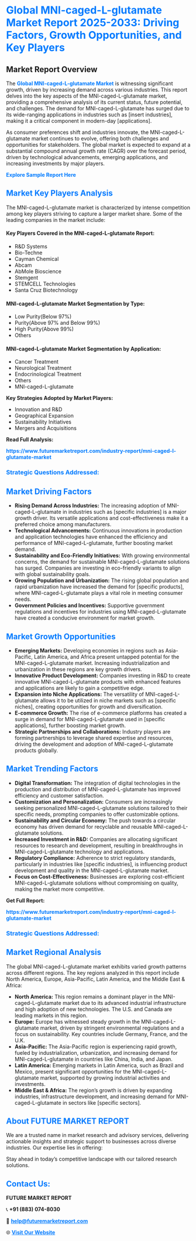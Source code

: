 <h1 style="color: #007BFF;">Global MNI-caged-L-glutamate Market Report 2025-2033: Driving Factors, Growth Opportunities, and Key Players</h1>

<section id="overview">
<h2>Market Report Overview</h2>
<p>The <a href="https://www.futuremarketreport.com/industry-report/mni-caged-l-glutamate-market" style="color: #007BFF; text-decoration: none;"><strong>Global MNI-caged-L-glutamate Market</strong></a> is witnessing significant growth, driven by increasing demand across various industries. This report delves into the key aspects of the MNI-caged-L-glutamate market, providing a comprehensive analysis of its current status, future potential, and challenges. The demand for MNI-caged-L-glutamate has surged due to its wide-ranging applications in industries such as [insert industries], making it a critical component in modern-day [applications].</p>
<p>As consumer preferences shift and industries innovate, the MNI-caged-L-glutamate market continues to evolve, offering both challenges and opportunities for stakeholders. The global market is expected to expand at a substantial compound annual growth rate (CAGR) over the forecast period, driven by technological advancements, emerging applications, and increasing investments by major players.</p>
</section>

<section id="overview">
<p><a href="https://www.futuremarketreport.com/request-sample/reportId=123268" style="color: #007BFF; text-decoration: none;"><strong>Explore Sample Report Here</strong></a></p>
</section>

<section id="key-players">
<h2 style="color: #007BFF;">Market Key Players Analysis</h2>
<p>The MNI-caged-L-glutamate market is characterized by intense competition among key players striving to capture a larger market share. Some of the leading companies in the market include:</p>
<h4>Key Players Covered in the MNI-caged-L-glutamate Report:</h4>
<ul><li>R&amp;D Systems</li><li>Bio-Techne</li><li>Cayman Chemical</li><li>Abcam</li><li>AbMole Bioscience</li><li>Stemgent</li><li>STEMCELL Technologies</li><li>Santa Cruz Biotechnology</li></ul>
<h4>MNI-caged-L-glutamate Market Segmentation by Type:</h4>
<ul><li>Low Purity(Below 97%)</li><li>Purity(Above 97% and Below 99%)</li><li>High Purity(Above 99%)</li><li>Others</li></ul>

<h4>MNI-caged-L-glutamate Market Segmentation by Application:</h4>
<ul><li>Cancer Treatment</li><li>Neurological Treatment</li><li>Endocrinological Treatment</li><li>Others</li><li>MNI-caged-L-glutamate</li></ul>
<p><strong>Key Strategies Adopted by Market Players:</strong></p>
<ul>
<li>Innovation and R&D</li>
<li>Geographical Expansion</li>
<li>Sustainability Initiatives</li>
<li>Mergers and Acquisitions</li>
</ul>
</section>

<section>
<p><strong>Read Full Analysis: </strong></p><a href="https://www.futuremarketreport.com/industry-report/mni-caged-l-glutamate-market" style="color: #007BFF; text-decoration: none;"><strong>https://www.futuremarketreport.com/industry-report/mni-caged-l-glutamate-market</strong></a>
<h3 style="color: #007BFF;">Strategic Questions Addressed:</h3>
</section>

<section id="driving-factors">
<h2 style="color: #007BFF;">Market Driving Factors</h2>
<ul>
<li><strong>Rising Demand Across Industries:</strong> The increasing adoption of MNI-caged-L-glutamate in industries such as [specific industries] is a major growth driver. Its versatile applications and cost-effectiveness make it a preferred choice among manufacturers.</li>
<li><strong>Technological Advancements:</strong> Continuous innovations in production and application technologies have enhanced the efficiency and performance of MNI-caged-L-glutamate, further boosting market demand.</li>
<li><strong>Sustainability and Eco-Friendly Initiatives:</strong> With growing environmental concerns, the demand for sustainable MNI-caged-L-glutamate solutions has surged. Companies are investing in eco-friendly variants to align with global sustainability goals.</li>
<li><strong>Growing Population and Urbanization:</strong> The rising global population and rapid urbanization have increased the demand for [specific products], where MNI-caged-L-glutamate plays a vital role in meeting consumer needs.</li>
<li><strong>Government Policies and Incentives:</strong> Supportive government regulations and incentives for industries using MNI-caged-L-glutamate have created a conducive environment for market growth.</li>
</ul>
</section>

<section id="growth-opportunities">
<h2 style="color: #007BFF;">Market Growth Opportunities</h2>
<ul>
<li><strong>Emerging Markets:</strong> Developing economies in regions such as Asia-Pacific, Latin America, and Africa present untapped potential for the MNI-caged-L-glutamate market. Increasing industrialization and urbanization in these regions are key growth drivers.</li>
<li><strong>Innovative Product Development:</strong> Companies investing in R&D to create innovative MNI-caged-L-glutamate products with enhanced features and applications are likely to gain a competitive edge.</li>
<li><strong>Expansion into Niche Applications:</strong> The versatility of MNI-caged-L-glutamate allows it to be utilized in niche markets such as [specific niches], creating opportunities for growth and diversification.</li>
<li><strong>E-commerce Growth:</strong> The rise of e-commerce platforms has created a surge in demand for MNI-caged-L-glutamate used in [specific applications], further boosting market growth.</li>
<li><strong>Strategic Partnerships and Collaborations:</strong> Industry players are forming partnerships to leverage shared expertise and resources, driving the development and adoption of MNI-caged-L-glutamate products globally.</li>
</ul>
</section>

<section id="trending-factors">
<h2 style="color: #007BFF;">Market Trending Factors</h2>
<ul>
<li><strong>Digital Transformation:</strong> The integration of digital technologies in the production and distribution of MNI-caged-L-glutamate has improved efficiency and customer satisfaction.</li>
<li><strong>Customization and Personalization:</strong> Consumers are increasingly seeking personalized MNI-caged-L-glutamate solutions tailored to their specific needs, prompting companies to offer customizable options.</li>
<li><strong>Sustainability and Circular Economy:</strong> The push towards a circular economy has driven demand for recyclable and reusable MNI-caged-L-glutamate solutions.</li>
<li><strong>Increased Investment in R&D:</strong> Companies are allocating significant resources to research and development, resulting in breakthroughs in MNI-caged-L-glutamate technology and applications.</li>
<li><strong>Regulatory Compliance:</strong> Adherence to strict regulatory standards, particularly in industries like [specific industries], is influencing product development and quality in the MNI-caged-L-glutamate market.</li>
<li><strong>Focus on Cost-Effectiveness:</strong> Businesses are exploring cost-efficient MNI-caged-L-glutamate solutions without compromising on quality, making the market more competitive.</li>
</ul>
</section>

<section>
<p><strong>Get Full Report: </strong></p><a href="https://www.futuremarketreport.com/industry-report/mni-caged-l-glutamate-market" style="color: #007BFF; text-decoration: none;"><strong>https://www.futuremarketreport.com/industry-report/mni-caged-l-glutamate-market</strong></a>
<h3 style="color: #007BFF;">Strategic Questions Addressed:</h3>
</section>


<section id="regional-analysis">
<h2 style="color: #007BFF;">Market Regional Analysis</h2>
<p>The global MNI-caged-L-glutamate market exhibits varied growth patterns across different regions. The key regions analyzed in this report include North America, Europe, Asia-Pacific, Latin America, and the Middle East & Africa:</p>
<ul>
<li><strong>North America:</strong> This region remains a dominant player in the MNI-caged-L-glutamate market due to its advanced industrial infrastructure and high adoption of new technologies. The U.S. and Canada are leading markets in this region.</li>
<li><strong>Europe:</strong> Europe has witnessed steady growth in the MNI-caged-L-glutamate market, driven by stringent environmental regulations and a focus on sustainability. Key countries include Germany, France, and the U.K.</li>
<li><strong>Asia-Pacific:</strong> The Asia-Pacific region is experiencing rapid growth, fueled by industrialization, urbanization, and increasing demand for MNI-caged-L-glutamate in countries like China, India, and Japan.</li>
<li><strong>Latin America:</strong> Emerging markets in Latin America, such as Brazil and Mexico, present significant opportunities for the MNI-caged-L-glutamate market, supported by growing industrial activities and investments.</li>
<li><strong>Middle East & Africa:</strong> The region’s growth is driven by expanding industries, infrastructure development, and increasing demand for MNI-caged-L-glutamate in sectors like [specific sectors].</li>
</ul>
</section>

<footer>
<h2 style="color: #007BFF;">About FUTURE MARKET REPORT</h2>
<p>We are a trusted name in market research and advisory services, delivering actionable insights and strategic support to businesses across diverse industries. Our expertise lies in offering:</p>

<p>Stay ahead in today’s competitive landscape with our tailored research solutions.</p>

<h2 style="color: #007BFF;">Contact Us:</h2>
<p><strong>FUTURE MARKET REPORT</strong></p>
<p>📞 <strong>+91 (883) 074-8030</strong></p>
<p>📧 <strong><a href="mailto:help@futuremarketreport.com" style="color: #007BFF;">help@futuremarketreport.com</a></strong></p>
<p>🌐 <strong><a href="https://www.futuremarketreport.com/" style="color: #007BFF;">Visit Our Website</a></strong></p>
</footer>